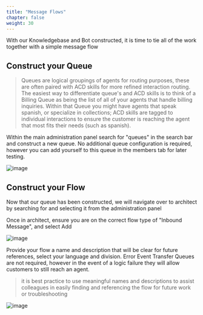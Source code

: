 ```yaml
---
title: "Message Flows"
chapter: false
weight: 30
---
```

With our Knowledgebase and Bot constructed, it is time to tie all of the work together with a simple message flow
## Construct your Queue
> Queues are logical groupings of agents for routing purposes, these are often paired with ACD skills for more refined interaction routing. The easiest way to differentiate queue's and ACD skills is to think of a Billing Queue as being the list of all of your agents that handle billing inquiries. Within that Queue you might have agents that speak spanish, or specialize in collections; ACD skills are tagged to individual interactions to ensure the customer is reaching the agent that most fits their needs (such as spanish).

Within the main administration panel search for "queues" in the search bar and construct a new queue.
No additional queue configuration is required, however you can add yourself to this queue in the members tab for later testing.

![image](/images/queueconstruction.PNG)

## Construct your Flow
Now that our queue has been constructed, we will navigate over to architect by searching for and selecting it from the administration panel

Once in architect, ensure you are on the correct flow type of "Inbound Message", and select Add

![image](/images/SelectFlowType.PNG)

Provide your flow a name and description that will be clear for future references, select your language and division. Error Event Transfer Queues are not required, however in the event of a logic failure they will allow customers to still reach an agent.
>it is best practice to use meaningful names and descriptions to assist colleagues in easily finding and referencing the flow for future work or troubleshooting 

![image](/images/CreateFlow.PNG)
